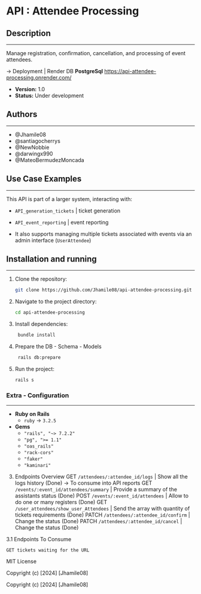 # API : Attendee Processing

## Description
---
Manage registration, confirmation, cancellation, and processing of event attendees.
  
-> Deployment | Render DB **PostgreSql**
https://api-attendee-processing.onrender.com/
- **Version:** 1.0  
- **Status:** Under development

## Authors 
---
- @Jhamile08
- @santiagocherrys
- @NewNobbie
- @darwingx990
- @MateoBermudezMoncada

## Use Case Examples
---
  This API is part of a larger system, interacting with:
  - `API_generation_tickets` | ticket generation
    
  - `API_event_reporting` | event reporting

  - It also supports managing multiple tickets associated with events via an admin interface (`UserAttendee`)

## Installation and running
---

1. Clone the repository:  
   ```bash
   git clone https://github.com/Jhamile08/api-attendee-processing.git
2. Navigate to the project directory:  
   ```bash
   cd api-attendee-processing
3. Install dependencies:
   ```bash
    bundle install
4. Prepare the DB - Schema - Models
   ```bash
    rails db:prepare
5. Run the project:
   ```bash
   rails s

### Extra - Configuration 
---
- **Ruby on Rails**
  - `ruby` -> `3.2.5`
- **Gems**  
  - `"rails", "~> 7.2.2"`
  - `"pg", ">= 1.1"`
  - `"oas_rails"`
  - `"rack-cors"`
  - `"faker"`
  - `"kaminari"`

3. Endpoints Overview
    GET	```/attendees/:attendee_id/logs```         | Show all the logs history (Done) -> To consume into API reports
    GET  ```/events/:event_id/attendees/summary``` | Provide a summary of the assistants status (Done)
    POST	```/events/:event_id/attendees```        | Allow to do one or many registers (Done)
    GET	```/user_attendees/show_user_Attendees```  | Send the array with quantity of tickets requirements   (Done)
    PATCH  ```/attendees/:attendee_id/confirm```   | Change the status (Done)
    PATCH  ```/attendees/:attendee_id/cancel```    | Change the status (Done)


3.1 Endpoints To Consume

    GET tickets waiting for the URL


MIT License

Copyright (c) [2024] [Jhamile08]

Copyright (c) [2024] [Jhamile08]


